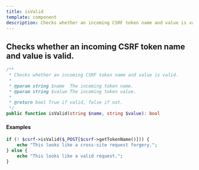 ```yaml
---
title: isValid
template: component
description: Checks whether an incoming CSRF token name and value is valid.
---
```


<h2 class="font-normal text-lg">
Checks whether an incoming CSRF token name and value is valid.
</h2>

```php
/**
 * Checks whether an incoming CSRF token name and value is valid.
 *
 * @param string $name  The incoming token name.
 * @param string $value The incoming token value.
 *
 * @return bool True if valid, false if not.
 */
public function isValid(string $name, string $value): bool
```

#### Examples

```php
if (! $csrf->isValid($_POST[$csrf->getTokenName()])) {
    echo "This looks like a cross-site request forgery.";
} else {
    echo "This looks like a valid request.";
}
```
